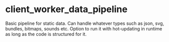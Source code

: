 client_worker_data_pipeline
===========================

Basic pipeline for static data. Can handle whatever types such as json, svg, bundles, bitmaps, sounds etc. Option to run it with hot-updating in runtime as long as the code is structured for it.
